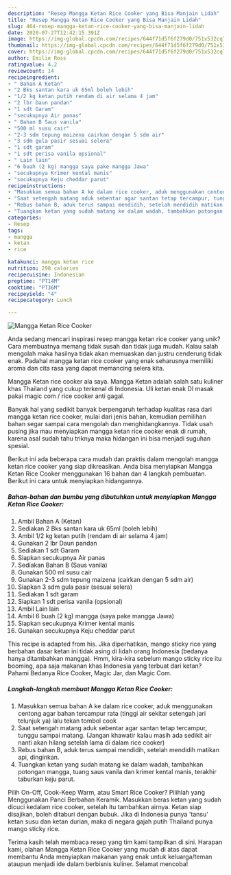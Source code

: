 ```yaml
---
description: "Resep Mangga Ketan Rice Cooker yang Bisa Manjain Lidah"
title: "Resep Mangga Ketan Rice Cooker yang Bisa Manjain Lidah"
slug: 464-resep-mangga-ketan-rice-cooker-yang-bisa-manjain-lidah
date: 2020-07-27T12:42:15.391Z
image: https://img-global.cpcdn.com/recipes/644f71d5f6f279d0/751x532cq70/mangga-ketan-rice-cooker-foto-resep-utama.jpg
thumbnail: https://img-global.cpcdn.com/recipes/644f71d5f6f279d0/751x532cq70/mangga-ketan-rice-cooker-foto-resep-utama.jpg
cover: https://img-global.cpcdn.com/recipes/644f71d5f6f279d0/751x532cq70/mangga-ketan-rice-cooker-foto-resep-utama.jpg
author: Emilie Ross
ratingvalue: 4.2
reviewcount: 14
recipeingredient:
- " Bahan A Ketan"
- "2 Bks santan kara uk 65ml boleh lebih"
- "1/2 kg ketan putih rendam di air selama 4 jam"
- "2 lbr Daun pandan"
- "1 sdt Garam"
- "secukupnya Air panas"
- " Bahan B Saus vanila"
- "500 ml susu cair"
- "2-3 sdm tepung maizena cairkan dengan 5 sdm air"
- "3 sdm gula pasir sesuai selera"
- "1 sdt garam"
- "1 sdt perisa vanila opsional"
- " Lain lain"
- "6 buah (2 kg) mangga saya pake mangga Jawa"
- "secukupnya Krimer kental manis"
- "secukupnya Keju cheddar parut"
recipeinstructions:
- "Masukkan semua bahan A ke dalam rice cooker, aduk menggunakan centong agar bahan tercampur rata (tinggi air sekitar setengah jari telunjuk ya) lalu tekan tombol cook"
- "Saat setengah matang aduk sebentar agar santan tetap tercampur, tunggu sampai matang. (Jangan khawatir kalau masih ada sedikit air nanti akan hilang setelah lama di dalam rice cooker)"
- "Rebus bahan B, aduk terus sampai mendidih, setelah mendidih matikan api, dinginkan."
- "Tuangkan ketan yang sudah matang ke dalam wadah, tambahkan potongan mangga, tuang saus vanila dan krimer kental manis, terakhir taburkan keju parut."
categories:
- Resep
tags:
- mangga
- ketan
- rice

katakunci: mangga ketan rice 
nutrition: 298 calories
recipecuisine: Indonesian
preptime: "PT14M"
cooktime: "PT36M"
recipeyield: "4"
recipecategory: Lunch

---
```



![Mangga Ketan Rice Cooker](https://img-global.cpcdn.com/recipes/644f71d5f6f279d0/751x532cq70/mangga-ketan-rice-cooker-foto-resep-utama.jpg)

Anda sedang mencari inspirasi resep mangga ketan rice cooker yang unik? Cara membuatnya memang tidak susah dan tidak juga mudah. Kalau salah mengolah maka hasilnya tidak akan memuaskan dan justru cenderung tidak enak. Padahal mangga ketan rice cooker yang enak seharusnya memiliki aroma dan cita rasa yang dapat memancing selera kita.

Mangga Ketan rice cooker ala saya. Mangga Ketan adalah salah satu kuliner khas Thailand yang cukup terkenal di Indonesia. Uli ketan enak DI masak pakai magic com / rice cooker anti gagal.

Banyak hal yang sedikit banyak berpengaruh terhadap kualitas rasa dari mangga ketan rice cooker, mulai dari jenis bahan, kemudian pemilihan bahan segar sampai cara mengolah dan menghidangkannya. Tidak usah pusing jika mau menyiapkan mangga ketan rice cooker enak di rumah, karena asal sudah tahu triknya maka hidangan ini bisa menjadi suguhan spesial.


Berikut ini ada beberapa cara mudah dan praktis dalam mengolah mangga ketan rice cooker yang siap dikreasikan. Anda bisa menyiapkan Mangga Ketan Rice Cooker menggunakan 16 bahan dan 4 langkah pembuatan. Berikut ini cara untuk menyiapkan hidangannya.

<!--inarticleads1-->

##### Bahan-bahan dan bumbu yang dibutuhkan untuk menyiapkan Mangga Ketan Rice Cooker:

1. Ambil  Bahan A (Ketan)
1. Sediakan 2 Bks santan kara uk 65ml (boleh lebih)
1. Ambil 1/2 kg ketan putih (rendam di air selama 4 jam)
1. Gunakan 2 lbr Daun pandan
1. Sediakan 1 sdt Garam
1. Siapkan secukupnya Air panas
1. Sediakan  Bahan B (Saus vanila)
1. Gunakan 500 ml susu cair
1. Gunakan 2-3 sdm tepung maizena (cairkan dengan 5 sdm air)
1. Siapkan 3 sdm gula pasir (sesuai selera)
1. Sediakan 1 sdt garam
1. Siapkan 1 sdt perisa vanila (opsional)
1. Ambil  Lain lain
1. Ambil 6 buah (2 kg) mangga (saya pake mangga Jawa)
1. Siapkan secukupnya Krimer kental manis
1. Gunakan secukupnya Keju cheddar parut


This recipe is adapted from his. Jika diperhatikan, mango sticky rice yang berbahan dasar ketan ini tidak asing di lidah orang Indonesia (bedanya hanya ditambahkan mangga). Hmm, kira-kira sebelum mango sticky rice itu booming, apa saja makanan khas Indonesia yang terbuat dari ketan? Pahami Bedanya Rice Cooker, Magic Jar, dan Magic Com. 

<!--inarticleads2-->

##### Langkah-langkah membuat Mangga Ketan Rice Cooker:

1. Masukkan semua bahan A ke dalam rice cooker, aduk menggunakan centong agar bahan tercampur rata (tinggi air sekitar setengah jari telunjuk ya) lalu tekan tombol cook
1. Saat setengah matang aduk sebentar agar santan tetap tercampur, tunggu sampai matang. (Jangan khawatir kalau masih ada sedikit air nanti akan hilang setelah lama di dalam rice cooker)
1. Rebus bahan B, aduk terus sampai mendidih, setelah mendidih matikan api, dinginkan.
1. Tuangkan ketan yang sudah matang ke dalam wadah, tambahkan potongan mangga, tuang saus vanila dan krimer kental manis, terakhir taburkan keju parut.


Pilih On-Off, Cook-Keep Warm, atau Smart Rice Cooker? Pilihlah yang Menggunakan Panci Berbahan Keramik. Masukkan beras ketan yang sudah dicuci kedalam rice cooker, setelah itu tambahkan airnya. Ketan siap disajikan, boleh ditaburi dengan bubuk. Jika di Indonesia punya &#39;tansu&#39; ketan susu dan ketan durian, maka di negara gajah putih Thailand punya mango sticky rice. 

Terima kasih telah membaca resep yang tim kami tampilkan di sini. Harapan kami, olahan Mangga Ketan Rice Cooker yang mudah di atas dapat membantu Anda menyiapkan makanan yang enak untuk keluarga/teman ataupun menjadi ide dalam berbisnis kuliner. Selamat mencoba!
